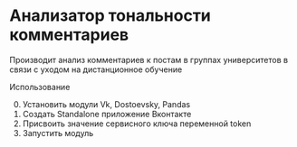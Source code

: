 # Анализатор тональности комментариев

Производит анализ комментариев к постам в группах университетов в связи с уходом на дистанционное обучение

Использование

  0. Установить модули Vk, Dostoevsky, Pandas
  1. Создать Standalone приложение Вконтакте
  2. Присвоить значение сервисного ключа переменной token
  3. Запустить модуль
